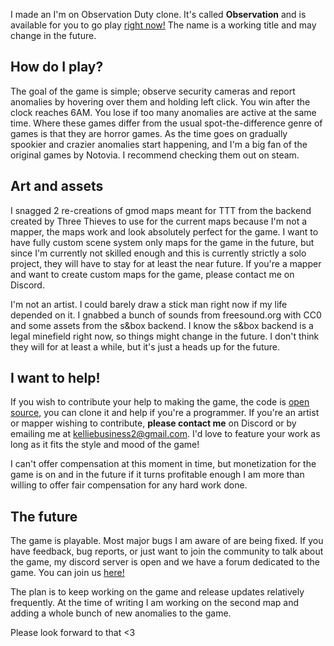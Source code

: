 I made an I'm on Observation Duty clone. It's called **Observation** and is available for you to go play [right now!](https://sbox.game/spoonstuff/observation) The name is a working title and may change in the future.

## How do I play?
The goal of the game is simple; observe security cameras and report anomalies by hovering over them and holding left click. You win after the clock reaches 6AM. You lose if too many anomalies are active at the same time. Where these games differ from the usual spot-the-difference genre of games is that they are horror games. As the time goes on gradually spookier and crazier anomalies start happening, and I'm a big fan of the original games by Notovia. I recommend checking them out on steam.

## Art and assets
I snagged 2 re-creations of gmod maps meant for TTT from the backend created by Three Thieves to use for the current maps because I'm not a mapper, the maps work and look absolutely perfect for the game. I want to have fully custom scene system only maps for the game in the future, but since I'm currently not skilled enough and this is currently strictly a solo project, they will have to stay for at least the near future. If you're a mapper and want to create custom maps for the game, please contact me on Discord.

I'm not an artist. I could barely draw a stick man right now if my life depended on it. I gnabbed a bunch of sounds from freesound.org with CC0 and some assets from the s&box backend. I know the s&box backend is a legal minefield right now, so things might change in the future. I don't think they will for at least a while, but it's just a heads up for the future.

## I want to help!
If you wish to contribute your help to making the game, the code is [open source](https://github.com/kelliegit/sbox-observation), you can clone it and help if you're a programmer. If you're an artist or mapper wishing to contribute, **please contact me** on Discord or by emailing me at kelliebusiness2@gmail.com. I'd love to feature your work as long as it fits the style and mood of the game!

I can't offer compensation at this moment in time, but monetization for the game is on and in the future if it turns profitable enough I am more than willing to offer fair compensation for any hard work done.

## The future
The game is playable. Most major bugs I am aware of are being fixed. If you have feedback, bug reports, or just want to join the community to talk about the game, my discord server is open and we have a forum dedicated to the game. You can join us [here!](https://discord.gg/kKU6a4AYNk)

The plan is to keep working on the game and release updates relatively frequently. At the time of writing I am working on the second map and adding a whole bunch of new anomalies to the game.

Please look forward to that <3